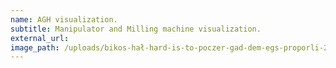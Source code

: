 ```yaml
---
name: AGH visualization.
subtitle: Manipulator and Milling machine visualization.
external_url:
image_path: /uploads/bikos-hał-hard-is-to-poczer-gad-dem-egs-proporli-2.jpg
---
```



